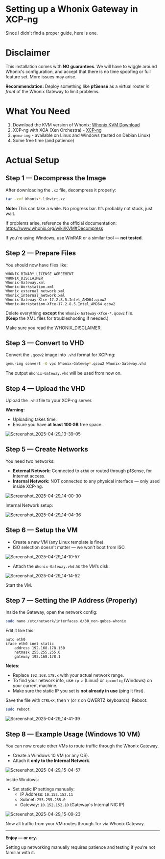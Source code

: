 # Setting up a Whonix Gateway in XCP-ng

Since I didn't find a proper guide, here is one.

# Disclaimer

This installation comes with **NO guarantees**.
We will have to wiggle around Whonix's configuration, and accept that there is no time spoofing or full feature set.
More issues may arise.

**Recommendation:** Deploy something like **pfSense** as a virtual router *in front* of the Whonix Gateway to limit problems.

# What You Need

1. Download the KVM version of Whonix: [Whonix KVM Download](https://www.whonix.org/wiki/KVM#Download)
2. XCP-ng with XOA (Xen Orchestra) - [XCP-ng](https://xcp-ng.org/)
3. `qemu-img` - available on Linux and Windows (tested on Debian Linux)
4. Some free time (and patience)

# Actual Setup

## Step 1 — Decompress the Image

After downloading the `.xz` file, decompress it properly:

```bash
tar -xvf Whonix*.libvirt.xz
```

**Note:** This can take a while. No progress bar. It’s probably not stuck, just wait.

If problems arise, reference the official documentation:  
https://www.whonix.org/wiki/KVM#Decompress

If you're using Windows, use WinRAR or a similar tool — **not tested**.

## Step 2 — Prepare Files

You should now have files like:

```
WHONIX_BINARY_LICENSE_AGREEMENT
WHONIX_DISCLAIMER
Whonix-Gateway.xml
Whonix-Workstation.xml
Whonix_external_network.xml
Whonix_internal_network.xml
Whonix-Gateway-Xfce-17.2.8.5.Intel_AMD64.qcow2
Whonix-Workstation-Xfce-17.2.8.5.Intel_AMD64.qcow2
```

Delete everything **except** the `Whonix-Gateway-Xfce-*.qcow2` file.  
(**Keep** the XML files for troubleshooting if needed.)

Make sure you read the WHONIX_DISCLAIMER.

## Step 3 — Convert to VHD

Convert the `.qcow2` image into `.vhd` format for XCP-ng:

```bash
qemu-img convert -O vpc Whonix-Gateway*.qcow2 Whonix-Gateway.vhd
```

The output `Whonix-Gateway.vhd` will be used from now on.

## Step 4 — Upload the VHD

Upload the `.vhd` file to your XCP-ng server.

**Warning:**
- Uploading takes time.
- Ensure you have **at least 100 GB** free space.

![Screenshot_2025-04-29_13-39-05](https://github.com/user-attachments/assets/119f56bb-255d-4449-b644-58804d3a20b7)

## Step 5 — Create Networks

You need two networks:

- **External Network:** Connected to `eth0` or routed through pfSense, for Internet access.
- **Internal Network:** NOT connected to any physical interface — only used inside XCP-ng.

![Screenshot_2025-04-29_14-00-30](https://github.com/user-attachments/assets/9492c0e0-daf3-48ae-83b8-cc1a92f33ba9)

Internal Network setup:

![Screenshot_2025-04-29_14-04-36](https://github.com/user-attachments/assets/98303a40-413e-4b3d-a39a-e30d45f10cd0)

## Step 6 — Setup the VM

- Create a new VM (any Linux template is fine).
- ISO selection doesn't matter — we won't boot from ISO.

![Screenshot_2025-04-29_14-10-57](https://github.com/user-attachments/assets/a39a1df8-5a72-4483-8bb0-e21e82494c32)

- Attach the `Whonix-Gateway.vhd` as the VM’s disk.

![Screenshot_2025-04-29_14-14-52](https://github.com/user-attachments/assets/d017ce4d-77e5-4b27-9217-c4375c740eac)

Start the VM.

## Step 7 — Setting the IP Address (Properly)


Inside the Gateway, open the network config:

```bash
sudo nano /etc/network/interfaces.d/30_non-qubes-whonix
```

Edit it like this:

```
auto eth0
iface eth0 inet static
    address 192.168.178.150
    netmask 255.255.255.0
    gateway 192.168.178.1 
```

**Notes:**
- Replace `192.168.178.x` with your actual network range.
- To find your network info, use `ip a` (Linux) or `ipconfig` (Windows) on your current machine.
- Make sure the static IP you set is **not already in use** (ping it first).

Save the file with `CTRL+X`, then `Y` (or `Z` on QWERTZ keyboards). Reboot:

```bash
sudo reboot
```

![Screenshot_2025-04-29_14-41-39](https://github.com/user-attachments/assets/bbe970d3-d8ed-49f5-8576-d73fbcbcb7bf)

## Step 8 — Example Usage (Windows 10 VM)

You can now create other VMs to route traffic through the Whonix Gateway.

- Create a Windows 10 VM (or any OS).
- Attach it **only to the Internal Network**.

![Screenshot_2025-04-29_15-04-57](https://github.com/user-attachments/assets/3cb5a40c-76c6-4272-89e1-f964260275a6)

Inside Windows:
- Set static IP settings manually:
  - IP Address: `10.152.152.11`
  - Subnet: `255.255.255.0`
  - Gateway: `10.152.152.10` (Gateway's Internal NIC IP)

![Screenshot_2025-04-29_15-09-23](https://github.com/user-attachments/assets/d5a0b6dd-1448-43a0-80af-c80de4a44b8d)

Now all traffic from your VM routes through Tor via Whonix Gateway.

---

**Enjoy — or cry.**

Setting up networking manually requires patience and testing if you're not familiar with it.
